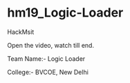 # hm19_Logic-Loader
HackMsit

 Open the video, watch till end.

Team Name:- Logic Loader

College:- BVCOE, New Delhi
